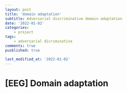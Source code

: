 ```yaml
---
layout: post
title: 'domain adaptation'
subtitle: Adversarial discriminative domain adaptation
date: '2022-01-02'
categories:
    - project
tags:
    - adversarial dicriminative
comments: true
pusblished: true

last_modified_at: '2022-01-02'
---
```


# [EEG] Domain adaptation